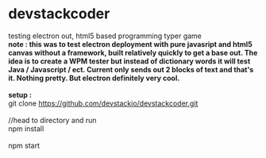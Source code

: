# devstackcoder
testing electron out, html5 based programming typer game<br />
<b>note : this was to test electron deployment with pure javasript and html5 canvas without a framework, built relatively quickly to get a base out. The idea is to create a WPM tester but instead of dictionary words it will test Java / Javascript / ect. Current only sends out 2 blocks of text and that's it. Nothing pretty. But electron definitely very cool.</b>
<br /><br />
<b>setup :</b><br />
git clone https://github.com/devstackio/devstackcoder.git<br /><br />
//head to directory and run<br />
npm install<br />
<br />
npm start